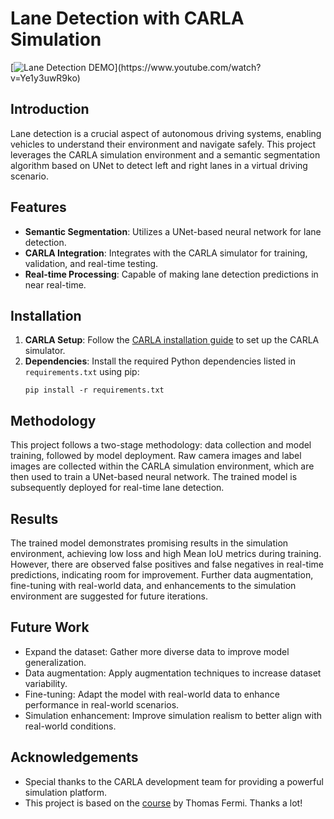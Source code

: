 # Lane Detection with CARLA Simulation

[![Lane Detection DEMO]([https://img.youtube.com/vi/YOUTUBE_VIDEO_ID_HERE/0.jpg](https://github.com/Omar-MuGo/Lane-detection/blob/c3ab1bafd82881c533831197c25b2ba10f250779/Images/thumbnail.png))](https://www.youtube.com/watch?v=Ye1y3uwR9ko)


## Introduction

Lane detection is a crucial aspect of autonomous driving systems, enabling vehicles to understand their environment and navigate safely. This project leverages the CARLA simulation environment and a semantic segmentation algorithm based on UNet to detect left and right lanes in a virtual driving scenario.

## Features

- **Semantic Segmentation**: Utilizes a UNet-based neural network for lane detection.
- **CARLA Integration**: Integrates with the CARLA simulator for training, validation, and real-time testing.
- **Real-time Processing**: Capable of making lane detection predictions in near real-time.

## Installation

1. **CARLA Setup**: Follow the [CARLA installation guide](https://carla.readthedocs.io/en/latest/start_quickstart/) to set up the CARLA simulator.
2. **Dependencies**: Install the required Python dependencies listed in `requirements.txt` using pip:
    ```
    pip install -r requirements.txt
    ```

## Methodology

This project follows a two-stage methodology: data collection and model training, followed by model deployment. Raw camera images and label images are collected within the CARLA simulation environment, which are then used to train a UNet-based neural network. The trained model is subsequently deployed for real-time lane detection.

## Results

The trained model demonstrates promising results in the simulation environment, achieving low loss and high Mean IoU metrics during training. However, there are observed false positives and false negatives in real-time predictions, indicating room for improvement. Further data augmentation, fine-tuning with real-world data, and enhancements to the simulation environment are suggested for future iterations.

## Future Work

- Expand the dataset: Gather more diverse data to improve model generalization.
- Data augmentation: Apply augmentation techniques to increase dataset variability.
- Fine-tuning: Adapt the model with real-world data to enhance performance in real-world scenarios.
- Simulation enhancement: Improve simulation realism to better align with real-world conditions.

## Acknowledgements

- Special thanks to the CARLA development team for providing a powerful simulation platform.
- This project is based on the [course](https://thomasfermi.github.io/Algorithms-for-Automated-Driving/LaneDetection/LaneDetectionOverview.html) by Thomas Fermi. Thanks a lot!

